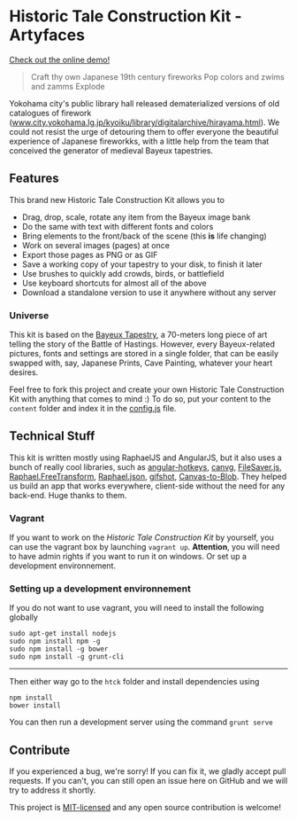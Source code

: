 # Historic Tale Construction Kit - Artyfaces

[Check out the online demo!](http://artyfaces.leschatscosmiques.net)

> Craft thy own Japanese 19th century fireworks
> Pop colors and zwims and zamms
> Explode

Yokohama city's public library hall released dematerialized versions of old catalogues of firework (www.city.yokohama.lg.jp/kyoiku/library/digitalarchive/hirayama.html).
We could not resist the urge of detouring them to offer everyone the beautiful experience of Japanese fireworkks, with a little help from the team that conceived the generator of medieval Bayeux tapestries.

## Features
This brand new Historic Tale Construction Kit allows you to
* Drag, drop, scale, rotate any item from the Bayeux image bank
* Do the same with text with different fonts and colors
* Bring elements to the front/back of the scene (this **is** life changing)
* Work on several images (pages) at once
* Export those pages as PNG or as GIF
* Save a working copy of your tapestry to your disk, to finish it later
* Use brushes to quickly add crowds, birds, or battlefield
* Use keyboard shortcuts for almost all of the above
* Download a standalone version to use it anywhere without any server

### Universe
This kit is based on the [Bayeux Tapestry](http://www.bayeuxmuseum.com/en/la_tapisserie_de_bayeux_en.html), a 70-meters long piece of art telling the story of the Battle of Hastings. However, every Bayeux-related pictures, fonts and settings are stored in a single folder, that can be easily swapped with, say, Japanese Prints, Cave Painting, whatever your heart desires.

Feel free to fork this project and create your own Historic Tale Construction Kit with anything that comes to mind :)
To do so, put your content to the ``content`` folder and index it in the [config.js](https://github.com/htck/bayeux/blob/master/htck/app/content/config.js) file.

## Technical Stuff
This kit is written mostly using RaphaelJS and AngularJS, but it also uses a bunch of really cool libraries, such as [angular-hotkeys](https://github.com/chieffancypants/angular-hotkeys), [canvg](https://github.com/gabelerner/canvg), [FileSaver.js](https://github.com/eligrey/FileSaver.js), [Raphael.FreeTransform](https://github.com/AliasIO/Raphael.FreeTransform), [Raphael.json](https://github.com/AliasIO/Raphael.JSON), [gifshot](https://github.com/yahoo/gifshot), [Canvas-to-Blob](https://github.com/blueimp/JavaScript-Canvas-to-Blob). They helped us build an app that works everywhere, client-side without the need for any back-end. Huge thanks to them.

### Vagrant
If you want to work on the _Historic Tale Construction Kit_ by yourself, you can use the vagrant box by launching ``vagrant up``. **Attention**, you will need to have admin rights if you want to run it on windows. Or set up a development environnement.

### Setting up a development environnement
If you do not want to use vagrant, you will need to install the following globally
```
sudo apt-get install nodejs
sudo npm install npm -g
sudo npm install -g bower
sudo npm install -g grunt-cli
```

------

Then either way go to the ``htck`` folder and install dependencies using
```
npm install
bower install
```
You can then run a development server using the command ``grunt serve``

## Contribute
If you experienced a bug, we're sorry! If you can fix it, we gladly accept pull requests. If you can't, you can still open an issue here on GitHub and we will try to address it shortly.

This project is [MIT-licensed](https://github.com/htck/bayeux/blob/master/LICENSE) and any open source contribution is welcome!
